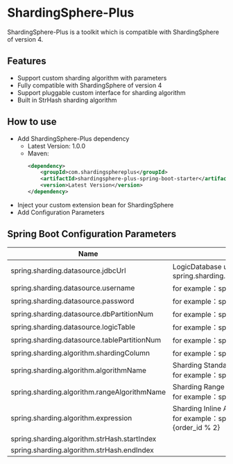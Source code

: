 # ShardingSphere-Plus
ShardingSphere-Plus is a toolkit which is compatible with ShardingSphere of version 4. 

## Features
-   Support custom sharding algorithm with parameters
-   Fully compatible with ShardingSphere of version 4
-   Support pluggable custom interface for sharding algorithm
-   Built in StrHash sharding algorithm

## How to use
-   Add ShardingSphere-Plus dependency
    - Latest Version: 1.0.0
    - Maven:
      ```xml
      <dependency>
          <groupId>com.shardingsphereplus</groupId>
          <artifactId>shardingsphere-plus-spring-boot-starter</artifactId>
          <version>Latest Version</version>
      </dependency>
      ```
-   Inject your custom extension bean for ShardingSphere
-   Add Configuration Parameters

## Spring Boot Configuration Parameters
| Name                                         | Description                                                  |
| -------------------------------------------- | ------------------------------------------------------------ |
| spring.sharding.datasource.jdbcUrl           | LogicDatabase url，for example：spring.sharding.datasource.jdbcUrl=jdbc:mysql://localhost:3306/test |
| spring.sharding.datasource.username          | for example：spring.sharding.datasource.username=test        |
| spring.sharding.datasource.password          | for example：spring.sharding.datasource.password=test        |
| spring.sharding.datasource.dbPartitionNum    | for example：spring.sharding.datasource.dbPartitionNum=32    |
| spring.sharding.datasource.logicTable        | for example：spring.sharding.datasource.logicTable=test_table |
| spring.sharding.datasource.tablePartitionNum | for example：spring.sharding.datasource.tablePartitionNum=32 |
| spring.sharding.algorithm.shardingColumn     | for example：spring.sharding.algorithm.shardingColumn=order_id |
| spring.sharding.algorithm.algorithmName      | Sharding Standard Algorithm Name, it's your algorithm bean name, <br />for example：spring.sharding.algorithm.algorithmName=strHash |
| spring.sharding.algorithm.rangeAlgorithmName | Sharding Range Algorithm Name, it's your algorithm bean name, <br />for example：spring.sharding.algorithm.rangeAlgorithmName=range |
| spring.sharding.algorithm.expression         | Sharding Inline Algorithm Name, it's your algorithm bean name, <br />for example：spring.sharding.algorithm.expression=t_order_item$->{order_id % 2} |
| spring.sharding.algorithm.strHash.startIndex |                                                              |
| spring.sharding.algorithm.strHash.endIndex   |                                                              |